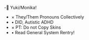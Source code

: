 -🌷 Yuki/Monika!
- × They/Them Pronouns Collectively
-  • DID, Autistic ADHD
- × PT: Do not Copy Skins
-  • Read General System Rentry!

<!---
Yuki0na/Yuki0na is a ✨ special ✨ repository because its `README.md` (this file) appears on your GitHub profile.
You can click the Preview link to take a look at your changes.
--->
